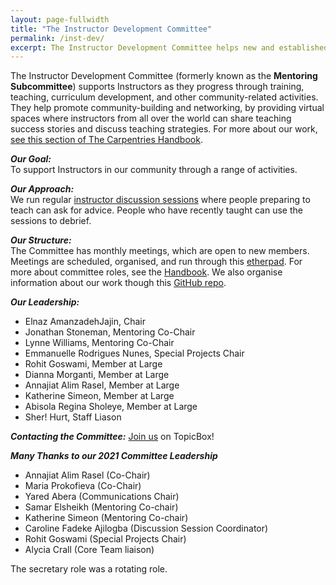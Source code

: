 ```yaml
---
layout: page-fullwidth
title: "The Instructor Development Committee"
permalink: /inst-dev/
excerpt: The Instructor Development Committee helps new and established Instructors.
---
```


The Instructor Development Committee (formerly known as the **Mentoring Subcommittee**) supports Instructors as they progress 
through training, teaching, curriculum development,
and other community-related activities. They help promote community-building and networking, by 
providing virtual spaces where instructors from all over the world can share teaching success stories and 
discuss teaching strategies. For more about our work, [see this section of The Carpentries Handbook](https://docs.carpentries.org/topic_folders/instructor_development/index.html).

**_Our Goal:_**    
To support Instructors in our community through a range of activities. 

**_Our Approach:_**    
We run regular [instructor discussion sessions](https://pad.carpentries.org/instructor-discussion) where people preparing to teach can ask for advice. People who have recently taught can use the sessions to debrief.

**_Our Structure:_**    
The Committee has monthly meetings, which are open to new members. Meetings are scheduled, organised, and 
run through this [etherpad](https://pad.carpentries.org/scf-mentoring).
For more about committee roles, see the [Handbook](https://docs.carpentries.org/topic_folders/instructor_development/instructor_development_committee.html). We also organise information about our work though this [GitHub repo](https://github.com/carpentries/mentoring).

**_Our Leadership:_**    
* Elnaz AmanzadehJajin, Chair
* Jonathan Stoneman, Mentoring Co-Chair
* Lynne Williams, Mentoring Co-Chair
* Emmanuelle Rodrigues Nunes, Special Projects Chair
* Rohit Goswami, Member at Large
* Dianna Morganti, Member at Large
* Annajiat Alim Rasel, Member at Large
* Katherine Simeon, Member at Large
* Abisola Regina Sholeye, Member at Large
* Sher! Hurt, Staff Liason

**_Contacting the Committee:_**
[Join us](https://carpentries.topicbox.com/groups/instructor-development) on TopicBox!


**_Many Thanks to our 2021 Committee Leadership_**

* Annajiat Alim Rasel (Co-Chair)
* Maria Prokofieva (Co-Chair)
* Yared Abera (Communications Chair)
* Samar Elsheikh (Mentoring Co-chair)
* Katherine Simeon (Mentoring Co-chair)
* Caroline Fadeke Ajilogba (Discussion Session Coordinator)
* Rohit Goswami (Special Projects Chair)
* Alycia Crall (Core Team liaison)

The secretary role was a rotating role.
